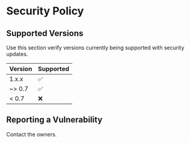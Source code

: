 # Security Policy

## Supported Versions

Use this section verify versions currently being supported with security updates.

| Version | Supported          |
| ------- | ------------------ |
| 1.x.x   | :white_check_mark: |
| ~> 0.7  | :white_check_mark: |
| < 0.7   | :x:                |

## Reporting a Vulnerability
Contact the owners.
